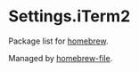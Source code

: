 # Settings.iTerm2

Package list for [homebrew](http://brew.sh/).

Managed by [homebrew-file](https://github.com/rcmdnk/homebrew-file).